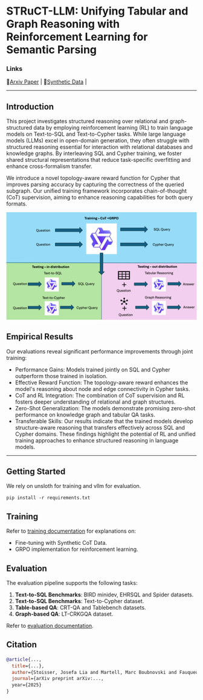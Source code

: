 # STRuCT-LLM: Unifying Tabular and Graph Reasoning with Reinforcement Learning for Semantic Parsing

### Links

📖[Arxiv Paper]() |
🤗[Synthetic Data]( ) |

---

## Introduction

This project investigates structured reasoning over relational and graph-structured data by employing reinforcement learning (RL) to train language models on Text-to-SQL and Text-to-Cypher tasks. While large language models (LLMs) excel in open-domain generation, they often struggle with structured reasoning essential for interaction with relational databases and knowledge graphs. By interleaving SQL and Cypher training, we foster shared structural representations that reduce task-specific overfitting and enhance cross-formalism transfer.

We introduce a novel topology-aware reward function for Cypher that improves parsing accuracy by capturing the correctness of the queried subgraph. Our unified training framework incorporates chain-of-thought (CoT) supervision, aiming to enhance reasoning capabilities for both query formats.

![intro figure](fig_1.png)

## Empirical Results

Our evaluations reveal significant performance improvements through joint training:

- Performance Gains: Models trained jointly on SQL and Cypher outperform those trained in isolation.
- Effective Reward Function: The topology-aware reward enhances the model's reasoning about node and edge connectivity in Cypher tasks.
- CoT and RL Integration: The combination of CoT supervision and RL fosters deeper understanding of relational and graph structures.
- Zero-Shot Generalization: The models demonstrate promising zero-shot performance on knowledge graph and tabular QA tasks.
- Transferable Skills: Our results indicate that the trained models develop structure-aware reasoning that transfers effectively across SQL and Cypher domains.
These findings highlight the potential of RL and unified training approaches to enhance structured reasoning in language models.


---


## Getting Started
We rely on unsloth for training and vllm for evaluation.

```
pip install -r requirements.txt
```

## Training

Refer to [training documentation](training/README.md) for explanations on:  

- Fine-tuning with Synthetic CoT Data.  
- GRPO implementation for reinforcement learning.  

## Evaluation

The evaluation pipeline supports the following tasks:  

1. **Text-to-SQL Benchmarks**: BIRD minidev, EHRSQL and Spider datasets.
2. **Text-to-SQL Benchmarks**: Text-to-Cypher dataset.  
3. **Table-based QA**: CRT-QA and Tablebench datasets.
4. **Graph-based QA**: LT-CRKGQA dataset.  

Refer to [evaluation documentation](evaluation/README.md).  

## Citation 

```bibtex
@article{...,
  title={...},
  author={Stoisser, Josefa Lia and Martell, Marc Boubnovski and Fauqueur, Julien},
  journal={arXiv preprint arXiv:...,
  year={2025}
}
```

